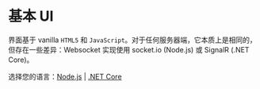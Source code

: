 # 基本 UI

界面基于 vanilla `HTML5` 和 `JavaScript`。对于任何服务器端，它本质上是相同的，但存在一些差异：Websocket 实现使用 socket.io (Node.js) 或 SignalR (.NET Core)。

选择您的语言：[Node.js](/zh-CN/designautomation/html/nodejs.md) | [.NET Core](/zh-CN/designautomation/html/netcore.md)